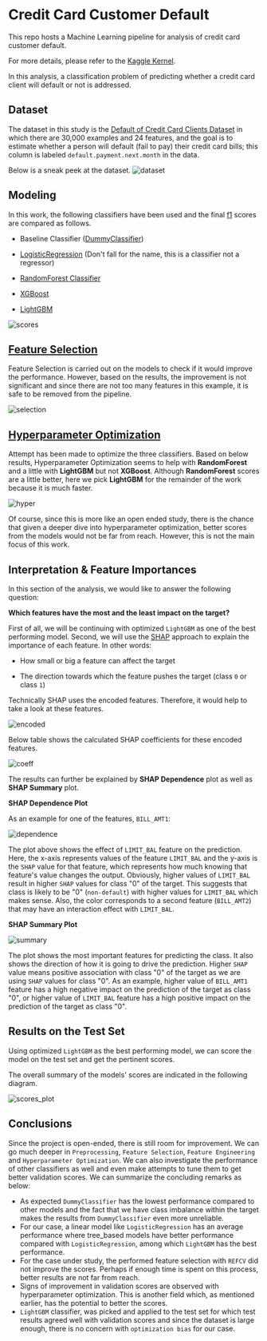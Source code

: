 # Credit Card Customer Default
This repo hosts a Machine Learning pipeline for analysis of credit card customer default.

For more details, please refer to the [Kaggle Kernel](https://www.kaggle.com/arashshamseddini/kaggle-customer-default/).

In this analysis, a classification problem of predicting whether a credit card client will default or not is addressed.

## Dataset
The dataset in this study is the [Default of Credit Card Clients Dataset](https://www.kaggle.com/uciml/default-of-credit-card-clients-dataset) in which there are 30,000 examples and 24 features, and the goal is to estimate whether a person will default (fail to pay) their credit card bills; this column is labeled `default.payment.next.month` in the data.

Below is a sneak peek at the dataset.
![dataset](./Images/dataset.png)

## Modeling
In this work, the following classifiers have been used and the final [f1](https://en.wikipedia.org/wiki/F-score) scores are compared as follows. 

- Baseline Classifier ([DummyClassifier](https://scikit-learn.org/stable/modules/generated/sklearn.dummy.DummyClassifier.html))

- [LogisticRegression](https://scikit-learn.org/stable/modules/generated/sklearn.linear_model.LogisticRegression.html) (Don't fall for the name, this is a classifier not a regressor)

- [RandomForest Classifier](https://scikit-learn.org/stable/modules/generated/sklearn.ensemble.RandomForestClassifier.html)

- [XGBoost](https://xgboost.readthedocs.io/en/latest/)

- [LightGBM](https://lightgbm.readthedocs.io/en/latest/)


![scores](./Images/scores.png)

## [Feature Selection](https://en.wikipedia.org/wiki/Feature_selection)
Feature Selection is carried out on the models to check if it would improve the performance. However, based on the results, the improvement is not significant and since there are not too many features in this example, it is safe to be removed from the pipeline.

![selection](./Images/feature-selection.png)

## [Hyperparameter Optimization](https://en.wikipedia.org/wiki/Hyperparameter_optimization)
Attempt has been made to optimize the three classifiers. Based on below results, Hyperparameter Optimization seems to help with **RandomForest** and a little with **LightGBM** but not **XGBoost**. Although **RandomForest** scores are a little better, here we pick **LightGBM** for the remainder of the work because it is much faster. 

![hyper](./Images/hyperparameter-optimization.png)

Of course, since this is more like an open ended study, there is the chance that given a deeper dive into hyperparameter optimization, better scores from the models would not be far from reach. However, this is not the main focus of this work.

## Interpretation & Feature Importances
In this section of the analysis, we would like to answer the following question:

**Which features have the most and the least impact on the target?**

First of all, we will be continuing with optimized `LightGBM` as one of the best performing model. Second, we will use the [SHAP](https://github.com/slundberg/shap) approach to explain the importance of each feature. In other words:

- How small or big a feature can affect the target

- The direction towards which the feature pushes the target (class `0` or class `1`)

Technically SHAP uses the encoded features. Therefore, it would help to take a look at these features.

![encoded](./Images/encoded-features.png)

Below table shows the calculated SHAP coefficients for these encoded features.

![coeff](./Images/SHAP-coeff.png)

The results can further be explained by **SHAP Dependence** plot as well as **SHAP Summary** plot.

**SHAP Dependence Plot**

As an example for one of the features, `BILL_AMT1`:

![dependence](./Images/dependence-plot.png)

The plot above shows the effect of `LIMIT_BAL` feature on the prediction. Here, the x-axis represents values of the feature `LIMIT_BAL` and the y-axis is the `SHAP` value for that feature, which represents how much knowing that feature's value changes the output. Obviously, higher values of `LIMIT_BAL` result in higher `SHAP` values for class "0" of the target. This suggests that class is likely to be "0" (`non-default`) with higher values for `LIMIT_BAL` which makes sense.  Also, the color corresponds to a second feature (`BILL_AMT2`) that may have an interaction effect with `LIMIT_BAL`.

**SHAP Summary Plot**

![summary](./Images/summary-plot.png)


The plot shows the most important features for predicting the class. It also shows the direction of how it is going to drive the prediction. Higher `SHAP` value means positive association with class "0" of the target as we are using `SHAP` values for class "0". As an example, higher value of `BILL_AMT1` feature has a high negative impact on the prediction of the target as class "0", or higher value of `LIMIT_BAL` feature has a high positive impact on the prediction of the target as class "0".

## Results on the Test Set
Using optimized `LightGBM` as the best performing model, we can score the model on the test set and get the pertinent scores.

The overall summary of the models' scores are indicated in the following diagram.

![scores_plot](./Images/scores-plot.png)

## Conclusions
Since the project is open-ended, there is still room for improvement. We can go much deeper in `Preprocessing`, `Feature Selection`, `Feature Engineering` and `Hyperparameter Optimization`. We can also investigate the performance of other classifiers as well and even make attempts to tune them to get better validation scores. We can summarize the concluding remarks as below:
- As expected `DummyClassifier` has the lowest performance compared to other models and the fact that we have class imbalance within the target makes the results from `DummyClassifier` even more unreliable.
- For our case, a linear model like `LogisticRegression` has an average performance where tree_based models have better performance compared with `LogisticRegression`, among which `LightGBM` has the best performance.
- For the case under study, the performed feature selection with `REFCV` did not improve the scores. Perhaps if enough time is spent on this process, better results are not far from reach.
- Signs of improvement in validation scores are observed with hyperparameter optimization. This is another field which, as mentioned earlier, has the potential to better the scores.
- `LightGBM` classifier, was picked and applied to the test set for which test results agreed well with validation scores and since the dataset is large enough, there is no concern with `optimization bias` for our case.


